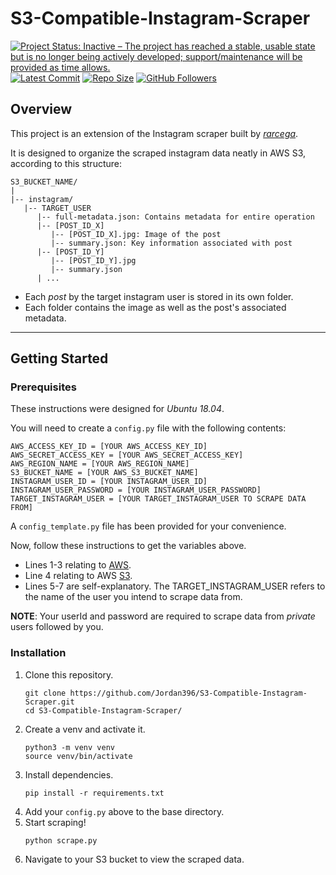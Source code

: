 # S3-Compatible-Instagram-Scraper
[![Project Status: Inactive – The project has reached a stable, usable state but is no longer being actively developed; support/maintenance will be provided as time allows.](https://www.repostatus.org/badges/latest/inactive.svg)](https://www.repostatus.org/#inactive)
[![Latest Commit](https://img.shields.io/github/last-commit/jordan396/S3-Compatible-Instagram-Scraper/master.svg)](https://img.shields.io/github/last-commit/jordan396/S3-Compatible-Instagram-Scraper/master.svg)
[![Repo Size](https://img.shields.io/github/repo-size/jordan396/S3-Compatible-Instagram-Scraper.svg)](https://img.shields.io/github/repo-size/jordan396/S3-Compatible-Instagram-Scraper.svg)
[![GitHub Followers](https://img.shields.io/github/followers/jordan396.svg?label=Follow)](https://img.shields.io/github/followers/jordan396.svg?label=Follow)

## Overview
This project is an extension of the Instagram scraper built by [*rarcega*](https://github.com/rarcega/instagram-scraper).

It is designed to organize the scraped instagram data neatly in AWS S3, according to this structure:
```
S3_BUCKET_NAME/
|
|-- instagram/
   |-- TARGET_USER
      |-- full-metadata.json: Contains metadata for entire operation
      |-- [POST_ID_X]
         |-- [POST_ID_X].jpg: Image of the post
         |-- summary.json: Key information associated with post
      |-- [POST_ID_Y]
         |-- [POST_ID_Y].jpg
         |-- summary.json
      | ...
```
- Each _post_ by the target instagram user is stored in its own folder. 
- Each folder contains the image as well as the post's associated metadata.

---

## Getting Started

### Prerequisites

These instructions were designed for *Ubuntu 18.04*.

You will need to create a `config.py` file with the following contents:
```
AWS_ACCESS_KEY_ID = [YOUR AWS_ACCESS_KEY_ID]
AWS_SECRET_ACCESS_KEY = [YOUR AWS_SECRET_ACCESS_KEY]
AWS_REGION_NAME = [YOUR AWS_REGION_NAME]
S3_BUCKET_NAME = [YOUR AWS_S3_BUCKET_NAME]
INSTAGRAM_USER_ID = [YOUR INSTAGRAM_USER_ID]
INSTAGRAM_USER_PASSWORD = [YOUR INSTAGRAM_USER_PASSWORD]
TARGET_INSTAGRAM_USER = [YOUR TARGET_INSTAGRAM_USER TO SCRAPE DATA FROM]
```
A `config_template.py` file has been provided for your convenience.

Now, follow these instructions to get the variables above.
- Lines 1-3 relating to [AWS](https://docs.aws.amazon.com/general/latest/gr/aws-sec-cred-types.html).
- Line 4 relating to AWS [S3](https://docs.aws.amazon.com/quickstarts/latest/s3backup/step-1-create-bucket.html).
- Lines 5-7 are self-explanatory. The TARGET_INSTAGRAM_USER refers to the name of the user you intend to scrape data from.

**NOTE**: Your userId and password are required to scrape data from *private* users followed by you.

### Installation
1. Clone this repository.
   ```
   git clone https://github.com/Jordan396/S3-Compatible-Instagram-Scraper.git
   cd S3-Compatible-Instagram-Scraper/
   ```
2. Create a venv and activate it.
   ```
   python3 -m venv venv
   source venv/bin/activate
   ```
3. Install dependencies.
   ```
   pip install -r requirements.txt
   ```
4. Add your `config.py` above to the base directory.
5. Start scraping!
   ```
   python scrape.py
   ```
6. Navigate to your S3 bucket to view the scraped data.
